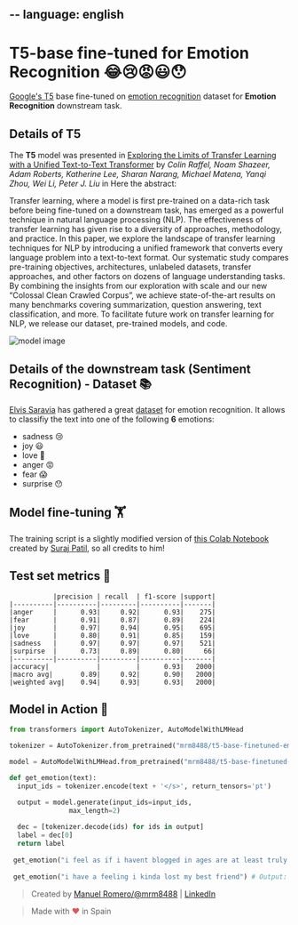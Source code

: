 --
language: english
---

# T5-base fine-tuned for Emotion Recognition 😂😢😡😃😯


[Google's T5](https://ai.googleblog.com/2020/02/exploring-transfer-learning-with-t5.html) base fine-tuned on [emotion recognition](https://github.com/dair-ai/emotion_dataset) dataset for **Emotion Recognition** downstream task.

## Details of T5

The **T5** model was presented in [Exploring the Limits of Transfer Learning with a Unified Text-to-Text Transformer](https://arxiv.org/pdf/1910.10683.pdf) by *Colin Raffel, Noam Shazeer, Adam Roberts, Katherine Lee, Sharan Narang, Michael Matena, Yanqi Zhou, Wei Li, Peter J. Liu* in Here the abstract:

Transfer learning, where a model is first pre-trained on a data-rich task before being fine-tuned on a downstream task, has emerged as a powerful technique in natural language processing (NLP). The effectiveness of transfer learning has given rise to a diversity of approaches, methodology, and practice. In this paper, we explore the landscape of transfer learning techniques for NLP by introducing a unified framework that converts every language problem into a text-to-text format. Our systematic study compares pre-training objectives, architectures, unlabeled datasets, transfer approaches, and other factors on dozens of language understanding tasks. By combining the insights from our exploration with scale and our new “Colossal Clean Crawled Corpus”, we achieve state-of-the-art results on many benchmarks covering summarization, question answering, text classification, and more. To facilitate future work on transfer learning for NLP, we release our dataset, pre-trained models, and code.

![model image](https://camo.githubusercontent.com/623b4dea0b653f2ad3f36c71ebfe749a677ac0a1/68747470733a2f2f6d69726f2e6d656469756d2e636f6d2f6d61782f343030362f312a44304a31674e51663876727255704b657944387750412e706e67)

## Details of the downstream task (Sentiment Recognition) - Dataset 📚

[Elvis Saravia](https://twitter.com/omarsar0) has gathered a great [dataset](https://github.com/dair-ai/emotion_dataset) for emotion recognition. It allows to classifiy the text into one of the following **6** emotions:

 - sadness 😢
 - joy 😃
 - love 🥰
 - anger 😡
 - fear 😱
 - surprise 😯

## Model fine-tuning 🏋️‍

The training script is a slightly modified version of [this Colab Notebook](https://github.com/patil-suraj/exploring-T5/blob/master/t5_fine_tuning.ipynb) created by [Suraj Patil](https://github.com/patil-suraj), so all credits to him!

## Test set metrics 🧾

               |precision | recall  | f1-score |support|
    |----------|----------|---------|----------|-------|
    |anger     |      0.93|     0.92|      0.93|    275|
    |fear      |      0.91|     0.87|      0.89|    224|
    |joy       |      0.97|     0.94|      0.95|    695|
    |love      |      0.80|     0.91|      0.85|    159|
    |sadness   |      0.97|     0.97|      0.97|    521|
    |surpirse  |      0.73|     0.89|      0.80|     66|
    |----------|----------|---------|----------|-------|
    |accuracy|            |         |      0.93|   2000|
    |macro avg|       0.89|     0.92|      0.90|   2000|
    |weighted avg|    0.94|     0.93|      0.93|   2000|
    
    
                 
    



## Model in Action 🚀

```python
from transformers import AutoTokenizer, AutoModelWithLMHead

tokenizer = AutoTokenizer.from_pretrained("mrm8488/t5-base-finetuned-emotion")

model = AutoModelWithLMHead.from_pretrained("mrm8488/t5-base-finetuned-emotion")

def get_emotion(text):
  input_ids = tokenizer.encode(text + '</s>', return_tensors='pt')

  output = model.generate(input_ids=input_ids,
               max_length=2)
  
  dec = [tokenizer.decode(ids) for ids in output]
  label = dec[0]
  return label
  
 get_emotion("i feel as if i havent blogged in ages are at least truly blogged i am doing an update cute") # Output: 'joy'
 
 get_emotion("i have a feeling i kinda lost my best friend") # Output: 'sadness'

```

> Created by [Manuel Romero/@mrm8488](https://twitter.com/mrm8488) | [LinkedIn](https://www.linkedin.com/in/manuel-romero-cs/)

> Made with <span style="color: #e25555;">&hearts;</span> in Spain
